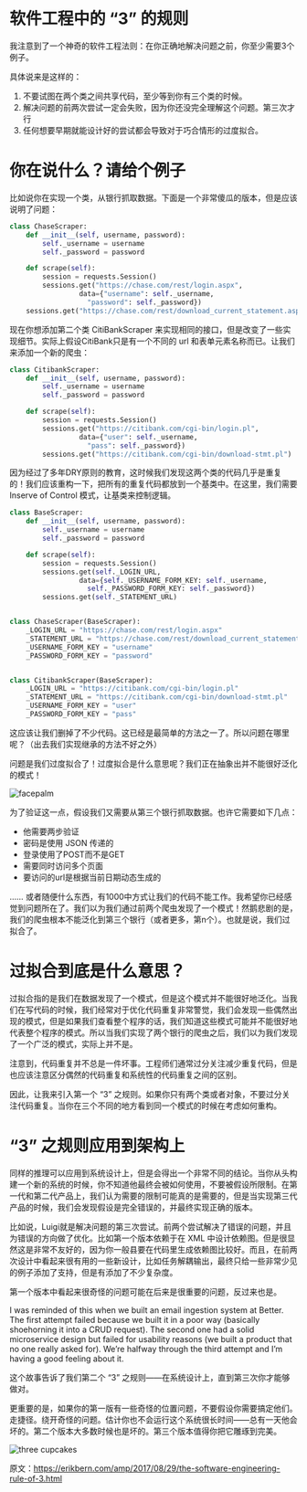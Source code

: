 # 软件工程中的 “3” 的规则


<!--
ID: d18a43e8-b64d-42be-bd9f-b1678c2da8fc
Status: publish
Date: 2018-06-23T02:48:00
Modified: 2020-05-16T11:14:37
wp_id: 550
-->


我注意到了一个神奇的软件工程法则：在你正确地解决问题之前，你至少需要3个例子。

具体说来是这样的：

1. 不要试图在两个类之间共享代码，至少等到你有三个类的时候。
2. 解决问题的前两次尝试一定会失败，因为你还没完全理解这个问题。第三次才行
3. 任何想要早期就能设计好的尝试都会导致对于巧合情形的过度拟合。

# 你在说什么？请给个例子

比如说你在实现一个类，从银行抓取数据。下面是一个非常傻瓜的版本，但是应该说明了问题：

```py
class ChaseScraper:
    def __init__(self, username, password):
        self._username = username
        self._password = password

    def scrape(self):
    	session = requests.Session()
        sessions.get("https://chase.com/rest/login.aspx",
	             data={"username": self._username,
		           "password": self._password})
	sessions.get("https://chase.com/rest/download_current_statement.aspx")
```

现在你想添加第二个类 CitiBankScraper 来实现相同的接口，但是改变了一些实现细节。实际上假设CitiBank只是有一个不同的 url 和表单元素名称而已。让我们来添加一个新的爬虫：

```py
class CitibankScraper:
    def __init__(self, username, password):
        self._username = username
        self._password = password

    def scrape(self):
    	session = requests.Session()
        sessions.get("https://citibank.com/cgi-bin/login.pl",
	             data={"user": self._username,
		           "pass": self._password})
        sessions.get("https://citibank.com/cgi-bin/download-stmt.pl")
```

因为经过了多年DRY原则的教育，这时候我们发现这两个类的代码几乎是重复的！我们应该重构一下，把所有的重复代码都放到一个基类中。在这里，我们需要Inserve of Control 模式，让基类来控制逻辑。

```py
class BaseScraper:
    def __init__(self, username, password):
        self._username = username
        self._password = password

    def scrape(self):
    	session = requests.Session()
        sessions.get(self._LOGIN_URL,
	             data={self._USERNAME_FORM_KEY: self._username,
		           self._PASSWORD_FORM_KEY: self._password})
        sessions.get(self._STATEMENT_URL)


class ChaseScraper(BaseScraper):
    _LOGIN_URL = "https://chase.com/rest/login.aspx"
    _STATEMENT_URL = "https://chase.com/rest/download_current_statement.aspx"
    _USERNAME_FORM_KEY = "username"
    _PASSWORD_FORM_KEY = "password"


class CitibankScraper(BaseScraper):
    _LOGIN_URL = "https://citibank.com/cgi-bin/login.pl"
    _STATEMENT_URL = "https://citibank.com/cgi-bin/download-stmt.pl"
    _USERNAME_FORM_KEY = "user"
    _PASSWORD_FORM_KEY = "pass"
```

这应该让我们删掉了不少代码。这已经是最简单的方法之一了。所以问题在哪里呢？（出去我们实现继承的方法不好之外）

问题是我们过度拟合了！过度拟合是什么意思呢？我们正在抽象出并不能很好泛化的模式！

![facepalm](https://erikbern.com/assets/facepalm.jpg)

为了验证这一点，假设我们又需要从第三个银行抓取数据。也许它需要如下几点：

- 他需要两步验证
- 密码是使用 JSON 传递的
- 登录使用了POST而不是GET
- 需要同时访问多个页面
- 要访问的url是根据当前日期动态生成的


…… 或者随便什么东西，有1000中方式让我们的代码不能工作。我希望你已经感觉到问题所在了。我们以为我们通过前两个爬虫发现了一个模式！然鹅悲剧的是，我们的爬虫根本不能泛化到第三个银行（或者更多，第n个）。也就是说，我们过拟合了。


# 过拟合到底是什么意思？

过拟合指的是我们在数据发现了一个模式，但是这个模式并不能很好地泛化。当我们在写代码的时候，我们经常对于优化代码重复非常警觉，我们会发现一些偶然出现的模式，但是如果我们查看整个程序的话，我们知道这些模式可能并不能很好地代表整个程序的模式。所以当我们实现了两个银行的爬虫之后，我们以为我们发现了一个广泛的模式，实际上并不是。

注意到，代码重复并不总是一件坏事。工程师们通常过分关注减少重复代码，但是也应该注意区分偶然的代码重复和系统性的代码重复之间的区别。

因此，让我来引入第一个 “3” 之规则。如果你只有两个类或者对象，不要过分关注代码重复。当你在三个不同的地方看到同一个模式的时候在考虑如何重构。


# “3” 之规则应用到架构上

同样的推理可以应用到系统设计上，但是会得出一个非常不同的结论。当你从头构建一个新的系统的时候，你不知道他最终会被如何使用，不要被假设所限制。在第一代和第二代产品上，我们认为需要的限制可能真的是需要的，但是当实现第三代产品的时候，我们会发现假设是完全错误的，并最终实现正确的版本。

比如说，Luigi就是解决问题的第三次尝试。前两个尝试解决了错误的问题，并且为错误的方向做了优化。比如第一个版本依赖于在 XML 中设计依赖图。但是很显然这是非常不友好的，因为你一般县要在代码里生成依赖图比较好。而且，在前两次设计中看起来很有用的一些新设计，比如任务解耦输出，最终只给一些非常少见的例子添加了支持，但是有添加了不少复杂度。

第一个版本中看起来很奇怪的问题可能在后来是很重要的问题，反过来也是。



I was reminded of this when we built an email ingestion system at Better. The first attempt failed because we built it in a poor way (basically shoehorning it into a CRUD request). The second one had a solid microservice design but failed for usability reasons (we built a product that no one really asked for). We’re halfway through the third attempt and I’m having a good feeling about it.

这个故事告诉了我们第二个 “3” 之规则——在系统设计上，直到第三次你才能够做对。


更重要的是，如果你的第一版有一些奇怪的位置问题，不要假设你需要搞定他们。走捷径。绕开奇怪的问题。估计你也不会运行这个系统很长时间——总有一天他会坏的。第二个版本大多数时候也是坏的。第三个版本值得你把它雕琢到完美。

![three cupcakes](https://erikbern.com/assets/three-cupcakes.jpg)

原文：https://erikbern.com/amp/2017/08/29/the-software-engineering-rule-of-3.html